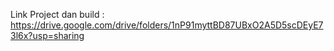 Link Project dan build : https://drive.google.com/drive/folders/1nP91myttBD87UBxO2A5D5scDEyE73l6x?usp=sharing
